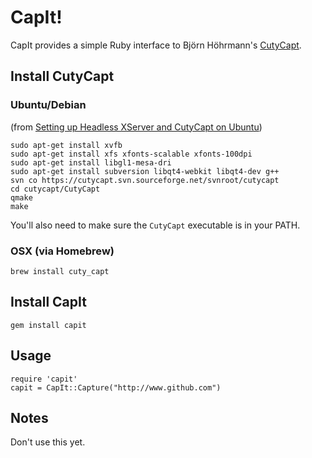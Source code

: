CapIt!
======
CapIt provides a simple Ruby interface to Björn Höhrmann's 
[CutyCapt][1]. 

Install CutyCapt
----------------

### Ubuntu/Debian
(from [Setting up Headless XServer and CutyCapt on Ubuntu][2])

    sudo apt-get install xvfb
    sudo apt-get install xfs xfonts-scalable xfonts-100dpi
    sudo apt-get install libgl1-mesa-dri
    sudo apt-get install subversion libqt4-webkit libqt4-dev g++
    svn co https://cutycapt.svn.sourceforge.net/svnroot/cutycapt
    cd cutycapt/CutyCapt
    qmake
    make

You'll also need to make sure the `CutyCapt` executable is in your PATH.

### OSX (via Homebrew)

    brew install cuty_capt

Install CapIt
-------------
    gem install capit

Usage
-----
    require 'capit'
    capit = CapIt::Capture("http://www.github.com")


Notes
-----
Don't use this yet.

[1]: http://cutycapt.sourceforge.net/ "CutyCapt"
[2]: http://daveelkins.com/2009/04/10/setting-up-headless-xserver-and-cutycapt-on-ubuntu/ "Setting up Headless XServer and CutyCapt on Ubuntu"

